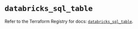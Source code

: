 # `databricks_sql_table`

Refer to the Terraform Registry for docs: [`databricks_sql_table`](https://registry.terraform.io/providers/databricks/databricks/1.73.0/docs/resources/sql_table).
